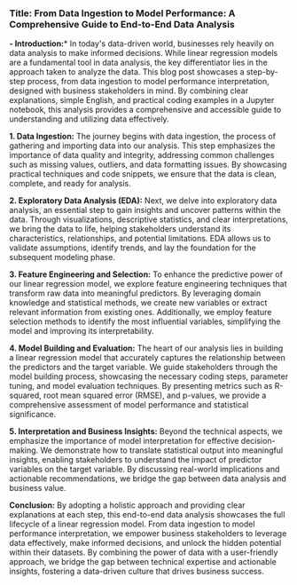 ### **Title: From Data Ingestion to Model Performance: A Comprehensive Guide to End-to-End Data Analysis**

**- **Introduction:*****
  In today's data-driven world, businesses rely heavily on data analysis to make informed decisions. While linear regression models are a fundamental tool in data analysis, the key differentiator lies in the approach taken to analyze the data. This blog post showcases a step-by-step process, from data ingestion to model performance interpretation, designed with business stakeholders in mind. By combining clear explanations, simple English, and practical coding examples in a Jupyter notebook, this analysis provides a comprehensive and accessible guide to understanding and utilizing data effectively.

**1. Data Ingestion:**
  The journey begins with data ingestion, the process of gathering and importing data into our analysis. This step emphasizes the importance of data quality and integrity, addressing common challenges such as missing values, outliers, and data formatting issues. By showcasing practical techniques and code snippets, we ensure that the data is clean, complete, and ready for analysis.

**2. Exploratory Data Analysis (EDA):**
Next, we delve into exploratory data analysis, an essential step to gain insights and uncover patterns within the data. Through visualizations, descriptive statistics, and clear interpretations, we bring the data to life, helping stakeholders understand its characteristics, relationships, and potential limitations. EDA allows us to validate assumptions, identify trends, and lay the foundation for the subsequent modeling phase.

**3. Feature Engineering and Selection:**
To enhance the predictive power of our linear regression model, we explore feature engineering techniques that transform raw data into meaningful predictors. By leveraging domain knowledge and statistical methods, we create new variables or extract relevant information from existing ones. Additionally, we employ feature selection methods to identify the most influential variables, simplifying the model and improving its interpretability.

**4. Model Building and Evaluation:**
The heart of our analysis lies in building a linear regression model that accurately captures the relationship between the predictors and the target variable. We guide stakeholders through the model building process, showcasing the necessary coding steps, parameter tuning, and model evaluation techniques. By presenting metrics such as R-squared, root mean squared error (RMSE), and p-values, we provide a comprehensive assessment of model performance and statistical significance.

**5. Interpretation and Business Insights:**
Beyond the technical aspects, we emphasize the importance of model interpretation for effective decision-making. We demonstrate how to translate statistical output into meaningful insights, enabling stakeholders to understand the impact of predictor variables on the target variable. By discussing real-world implications and actionable recommendations, we bridge the gap between data analysis and business value.

**Conclusion:**
By adopting a holistic approach and providing clear explanations at each step, this end-to-end data analysis showcases the full lifecycle of a linear regression model. From data ingestion to model performance interpretation, we empower business stakeholders to leverage data effectively, make informed decisions, and unlock the hidden potential within their datasets. By combining the power of data with a user-friendly approach, we bridge the gap between technical expertise and actionable insights, fostering a data-driven culture that drives business success.

